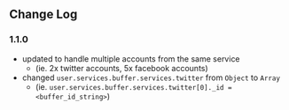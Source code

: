 ## Change Log

### 1.1.0
* updated to handle multiple accounts from the same service
    * (ie. 2x twitter accounts, 5x facebook accounts)
* changed `user.services.buffer.services.twitter` from `Object` to `Array`
    * (ie. `user.services.buffer.services.twitter[0]._id = <buffer_id_string>`)